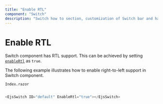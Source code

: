 ```yaml
---
title: "Enable RTL"
component: "Switch"
description: "Switch how to section, customization of Switch bar and handle, change size, name and value in form submit."
---
```


# Enable RTL

Switch component has RTL support. This can be achieved by setting [`enableRtl`](https://help.syncfusion.com/cr/cref_files/aspnetcore-blazor/Syncfusion.EJ2.RazorComponents~Syncfusion.EJ2.RazorComponents.Buttons.EjsSwitch~EnableRtl.html) as `true`.

The following example illustrates how to enable right-to-left support in Switch component.

`Index.razor`

```csharp

<EjsSwitch ID="default" EnableRtl="true"></EjsSwitch>

  ```